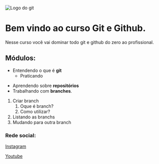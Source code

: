 ![Logo do git](https://encrypted-tbn0.gstatic.com/images?q=tbn:ANd9GcTO56twHdjk2bAIgztdFSadS0rnqy5poSFdKg&usqp=CAU)
# Bem vindo ao curso Git e Github.
Nesse curso você vai dominar todo git e github do zero ao profissional.

## Módulos:
- Entendendo o que é **git**
    - Praticando
* Aprendendo sobre **repositórios**
* Trabalhando com **branches**.

1. Criar branch
    1. Oque é branch?
    2. Como utilizar?
2. Listando as branchs
3. Mudando para outra branch

### Rede social:
[Instagram](https://instagram.com/sujeitoprogramador)

[Youtube](https://youtube.com/c/sujeitoprogramador)

